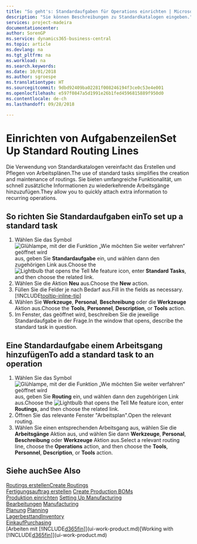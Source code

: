 ```yaml
---
title: "So geht's: Standardaufgaben für Operations einrichten | Microsoft Docs"
description: "Sie können Beschreibungen zu Standardkatalogen eingeben."
services: project-madeira
documentationcenter: 
author: SorenGP
ms.service: dynamics365-business-central
ms.topic: article
ms.devlang: na
ms.tgt_pltfrm: na
ms.workload: na
ms.search.keywords: 
ms.date: 10/01/2018
ms.author: sgroespe
ms.translationtype: HT
ms.sourcegitcommit: 9dbd92409ba02281f008246194f3ce0c53e4e001
ms.openlocfilehash: e597f0847a5d1991e26b1fed4596815889f950d0
ms.contentlocale: de-ch
ms.lasthandoff: 09/28/2018

---
```

# <a name="set-up-standard-routing-lines"></a><span data-ttu-id="442f4-103">Einrichten von Aufgabenzeilen</span><span class="sxs-lookup"><span data-stu-id="442f4-103">Set Up Standard Routing Lines</span></span>
<span data-ttu-id="442f4-104">Die Verwendung von Standardkatalogen vereinfacht das Erstellen und Pflegen von Arbeitsplänen.</span><span class="sxs-lookup"><span data-stu-id="442f4-104">The use of standard tasks simplifies the creation and maintenance of routings.</span></span> <span data-ttu-id="442f4-105">Sie bieten umfangreiche Funktionalität, um schnell zusätzliche Informationen zu wiederkehrende Arbeitsgänge hinzuzufügen.</span><span class="sxs-lookup"><span data-stu-id="442f4-105">They allow you to quickly attach extra information to recurring operations.</span></span>

## <a name="to-set-up-a-standard-task"></a><span data-ttu-id="442f4-106">So richten Sie Standardaufgaben ein</span><span class="sxs-lookup"><span data-stu-id="442f4-106">To set up a standard task</span></span>
1. <span data-ttu-id="442f4-107">Wählen Sie das Symbol ![Glühlampe, mit der die Funktion „Wie möchten Sie weiter verfahren“ geöffnet wird](media/ui-search/search_small.png "Wie möchten Sie weiter verfahren?") aus, geben Sie **Standardaufgabe** ein, und wählen dann den zugehörigen Link aus.</span><span class="sxs-lookup"><span data-stu-id="442f4-107">Choose the ![Lightbulb that opens the Tell Me feature](media/ui-search/search_small.png "Tell me what you want to do") icon, enter **Standard Tasks**, and then choose the related link.</span></span>
2. <span data-ttu-id="442f4-108">Wählen Sie die Aktion **Neu** aus.</span><span class="sxs-lookup"><span data-stu-id="442f4-108">Choose the **New** action.</span></span>
3. <span data-ttu-id="442f4-109">Füllen Sie die Felder je nach Bedarf aus.</span><span class="sxs-lookup"><span data-stu-id="442f4-109">Fill in the fields as necessary.</span></span> [!INCLUDE[tooltip-inline-tip](includes/tooltip-inline-tip_md.md)]
4. <span data-ttu-id="442f4-110">Wählen Sie **Werkzeuge**, **Personal**, **Beschreibung** oder die **Werkzeuge** Aktion aus.</span><span class="sxs-lookup"><span data-stu-id="442f4-110">Choose the **Tools**, **Personnel**, **Description**, or **Tools** action.</span></span>
5. <span data-ttu-id="442f4-111">Im Fenster, das geöffnet wird, beschreiben Sie die jeweilige Standardaufgabe in der Frage.</span><span class="sxs-lookup"><span data-stu-id="442f4-111">In the window that opens, describe the standard task in question.</span></span>

## <a name="to-add-a-standard-task-to-an-operation"></a><span data-ttu-id="442f4-112">Eine Standardaufgabe einem Arbeitsgang hinzufügen</span><span class="sxs-lookup"><span data-stu-id="442f4-112">To add a standard task to an operation</span></span>
1. <span data-ttu-id="442f4-113">Wählen Sie das Symbol ![Glühlampe, mit der die Funktion „Wie möchten Sie weiter verfahren“ geöffnet wird](media/ui-search/search_small.png "Wie möchten Sie weiter verfahren?") aus, geben Sie **Routing** ein, und wählen dann den zugehörigen Link aus.</span><span class="sxs-lookup"><span data-stu-id="442f4-113">Choose the ![Lightbulb that opens the Tell Me feature](media/ui-search/search_small.png "Tell me what you want to do") icon, enter **Routings**, and then choose the related link.</span></span>
2. <span data-ttu-id="442f4-114">Öffnen Sie das relevante Fenster "Arbeitsplan".</span><span class="sxs-lookup"><span data-stu-id="442f4-114">Open the relevant routing.</span></span>
3. <span data-ttu-id="442f4-115">Wählen Sie einen entsprechenden Arbeitsgang aus, wählen Sie die **Arbeitsgänge** Aktion aus, und wählen Sie dann **Werkzeuge**, **Personal**, **Beschreibung** oder **Werkzeuge** Aktion aus.</span><span class="sxs-lookup"><span data-stu-id="442f4-115">Select a relevant routing line, choose the **Operations** action, and then choose the **Tools**, **Personnel**, **Description**, or **Tools** action.</span></span>

## <a name="see-also"></a><span data-ttu-id="442f4-116">Siehe auch</span><span class="sxs-lookup"><span data-stu-id="442f4-116">See Also</span></span>  
[<span data-ttu-id="442f4-117">Routings erstellen</span><span class="sxs-lookup"><span data-stu-id="442f4-117">Create Routings</span></span>](production-how-to-create-routings.md)  
<span data-ttu-id="442f4-118">[Fertigungsauftrag erstellen](production-how-to-create-production-boms.md)   </span><span class="sxs-lookup"><span data-stu-id="442f4-118">[Create Production BOMs](production-how-to-create-production-boms.md)   </span></span>  
<span data-ttu-id="442f4-119">[Produktion einrichten](production-configure-production-processes.md) </span><span class="sxs-lookup"><span data-stu-id="442f4-119">[Setting Up Manufacturing](production-configure-production-processes.md) </span></span>  
<span data-ttu-id="442f4-120">[Bearbeitungen](production-manage-manufacturing.md)  </span><span class="sxs-lookup"><span data-stu-id="442f4-120">[Manufacturing](production-manage-manufacturing.md)  </span></span>  
<span data-ttu-id="442f4-121">[Planung](production-planning.md) </span><span class="sxs-lookup"><span data-stu-id="442f4-121">[Planning](production-planning.md) </span></span>  
[<span data-ttu-id="442f4-122">Lagerbesttand</span><span class="sxs-lookup"><span data-stu-id="442f4-122">Inventory</span></span>](inventory-manage-inventory.md)  
[<span data-ttu-id="442f4-123">Einkauf</span><span class="sxs-lookup"><span data-stu-id="442f4-123">Purchasing</span></span>](purchasing-manage-purchasing.md)  
<span data-ttu-id="442f4-124">[Arbeiten mit [!INCLUDE[d365fin](includes/d365fin_md.md)]](ui-work-product.md)</span><span class="sxs-lookup"><span data-stu-id="442f4-124">[Working with [!INCLUDE[d365fin](includes/d365fin_md.md)]](ui-work-product.md)</span></span>  

